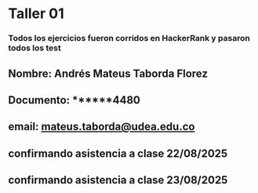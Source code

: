 # Taller 01

### Todos los ejercicios fueron corridos en HackerRank y pasaron todos los test

## Nombre: Andrés Mateus Taborda Florez
## Documento: ******4480
## email: mateus.taborda@udea.edu.co

## confirmando asistencia a clase 22/08/2025
## confirmando asistencia a clase 23/08/2025

